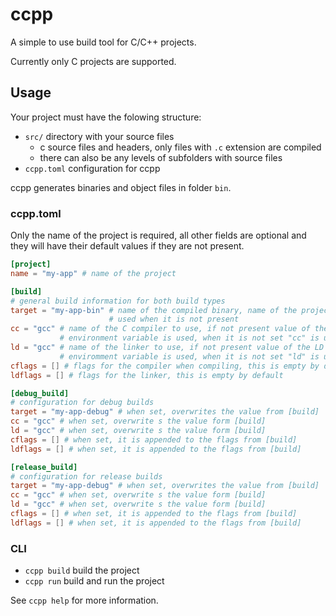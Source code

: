 # ccpp

A simple to use build tool for C/C++ projects.

Currently only C projects are supported.

## Usage
Your project must have the folowing structure:
- `src/` directory with your source files
    - c source files and headers, only files with `.c` extension are compiled
    - there can also be any levels of subfolders with source files
- `ccpp.toml` configuration for ccpp

ccpp generates binaries and object files in folder `bin`.

### ccpp.toml
Only the name of the project is required, all other fields are optional and
they will have their default values if they are not present.
```toml
[project]
name = "my-app" # name of the project

[build]
# general build information for both build types
target = "my-app-bin" # name of the compiled binary, name of the project is
                      # used when it is not present
cc = "gcc" # name of the C compiler to use, if not present value of the CC
           # environment variable is used, when it is not set "cc" is used
ld = "gcc" # name of the linker to use, if not present value of the LD
           # enviromment variable is used, when it is not set "ld" is used
cflags = [] # flags for the compiler when compiling, this is empty by default
ldflags = [] # flags for the linker, this is empty by default

[debug_build]
# configuration for debug builds
target = "my-app-debug" # when set, overwrites the value from [build]
cc = "gcc" # when set, overwrite s the value form [build]
ld = "gcc" # when set, overwrite s the value form [build]
cflags = [] # when set, it is appended to the flags from [build]
ldflags = [] # when set, it is appended to the flags from [build]

[release_build]
# configuration for release builds
target = "my-app-debug" # when set, overwrites the value from [build]
cc = "gcc" # when set, overwrite s the value form [build]
ld = "gcc" # when set, overwrite s the value form [build]
cflags = [] # when set, it is appended to the flags from [build]
ldflags = [] # when set, it is appended to the flags from [build]
```

### CLI
- `ccpp build` build the project
- `ccpp run` build and run the project

See `ccpp help` for more information.
